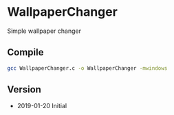 # WallpaperChanger

Simple wallpaper changer

## Compile

```sh
gcc WallpaperChanger.c -o WallpaperChanger -mwindows
```


## Version
- 2019-01-20 Initial

